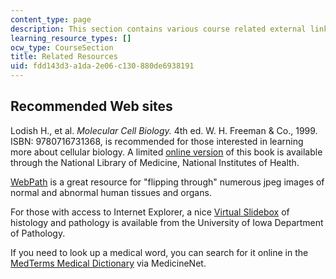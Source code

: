 ```yaml
---
content_type: page
description: This section contains various course related external links.
learning_resource_types: []
ocw_type: CourseSection
title: Related Resources
uid: fdd143d3-a1da-2e06-c130-880de6938191
---
```


Recommended Web sites
---------------------

Lodish H., et al. _Molecular Cell Biology._ 4th ed. W. H. Freeman & Co., 1999. ISBN: 9780716731368, is recommended for those interested in learning more about cellular biology. A limited [online version](http://www.ncbi.nlm.nih.gov/books/bv.fcgi?call=bv.View..ShowTOC&rid=mcb.TOC) of this book is available through the National Library of Medicine, National Institutes of Health.

[WebPath](http://library.med.utah.edu/WebPath/webpath.html) is a great resource for "flipping through" numerous jpeg images of normal and abnormal human tissues and organs.

For those with access to Internet Explorer, a nice [Virtual Slidebox](http://www.path.uiowa.edu/virtualslidebox/) of histology and pathology is available from the University of Iowa Department of Pathology.

If you need to look up a medical word, you can search for it online in the [MedTerms Medical Dictionary](https://www.medicinenet.com/script/main/alphaidx.asp?p=a_dict) via MedicineNet.